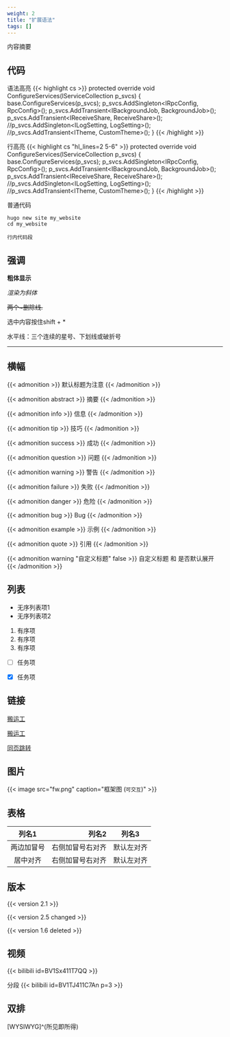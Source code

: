 ```yaml
---
weight: 2
title: "扩展语法"
tags: []
---
```


内容摘要

<!--more-->

## 代码

语法高亮
{{< highlight cs >}}
    protected override void ConfigureServices(IServiceCollection p_svcs)
    {
        base.ConfigureServices(p_svcs);
        p_svcs.AddSingleton<IRpcConfig, RpcConfig>();
        p_svcs.AddTransient<IBackgroundJob, BackgroundJob>();
        p_svcs.AddTransient<IReceiveShare, ReceiveShare>();
        //p_svcs.AddSingleton<ILogSetting, LogSetting>();
        //p_svcs.AddTransient<ITheme, CustomTheme>();
    }
{{< /highlight >}}

行高亮
{{< highlight cs "hl_lines=2 5-6" >}}
    protected override void ConfigureServices(IServiceCollection p_svcs)
    {
        base.ConfigureServices(p_svcs);
        p_svcs.AddSingleton<IRpcConfig, RpcConfig>();
        p_svcs.AddTransient<IBackgroundJob, BackgroundJob>();
        p_svcs.AddTransient<IReceiveShare, ReceiveShare>();
        //p_svcs.AddSingleton<ILogSetting, LogSetting>();
        //p_svcs.AddTransient<ITheme, CustomTheme>();
    }
{{< /highlight >}}

普通代码
```代码
hugo new site my_website
cd my_website
```

`行内代码段`


## 强调

**粗体显示**

*渲染为斜体*

~~两个~删除线.~~

选中内容按住shift + *

水平线：三个连续的星号、下划线或破折号 
***


## 横幅

{{< admonition >}}
默认标题为注意
{{< /admonition >}}

{{< admonition abstract >}}
摘要
{{< /admonition >}}

{{< admonition info >}}
信息
{{< /admonition >}}

{{< admonition tip >}}
技巧
{{< /admonition >}}

{{< admonition success >}}
成功
{{< /admonition >}}

{{< admonition question >}}
问题
{{< /admonition >}}

{{< admonition warning >}}
警告
{{< /admonition >}}

{{< admonition failure >}}
失败
{{< /admonition >}}

{{< admonition danger >}}
危险
{{< /admonition >}}

{{< admonition bug >}}
Bug
{{< /admonition >}}

{{< admonition example >}}
示例
{{< /admonition >}}

{{< admonition quote >}}
引用
{{< /admonition >}}

{{< admonition warning "自定义标题" false >}}
自定义标题 和 是否默认展开
{{< /admonition >}}


## 列表

* 无序列表项1
* 无序列表项2

1. 有序项
1. 有序项
1. 有序项

- [ ] 任务项
- [x] 任务项


## 链接

[搬运工](https://github.com/daoting/dt)

[搬运工](https://github.com/daoting/dt "鼠标悬停提示")

[同页跳转](#代码)


## 图片

{{< image src="fw.png" caption="框架图 (`可交互`)" >}}


## 表格

| 列名1 | 列名2 | 列名3 |
|:------:| -----:| ----- |
|  两边加冒号  | 右侧加冒号右对齐 | 默认左对齐 |
| 居中对齐 | 右侧加冒号右对齐 | 默认左对齐 |


## 版本

{{< version 2.1 >}}

{{< version 2.5 changed >}}


{{< version 1.6 deleted >}}


## 视频

{{< bilibili id=BV1Sx411T7QQ >}}

分段
{{< bilibili id=BV1TJ411C7An p=3 >}}


## 双排

[WYSIWYG]^(所见即所得)